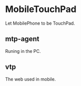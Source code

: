 # MobileTouchPad

Let MobilePhone to be TouchPad.

## mtp-agent

Runing in the PC.

## vtp

The web used in mobile.
